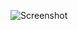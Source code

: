 ![Screenshot](https://raw.githubusercontent.com/Cryakl/Ultimate-RAT-Collection/refs/heads/main/DarkComet/DarkComet-RAT%20v2.0/Screenshot.png)
